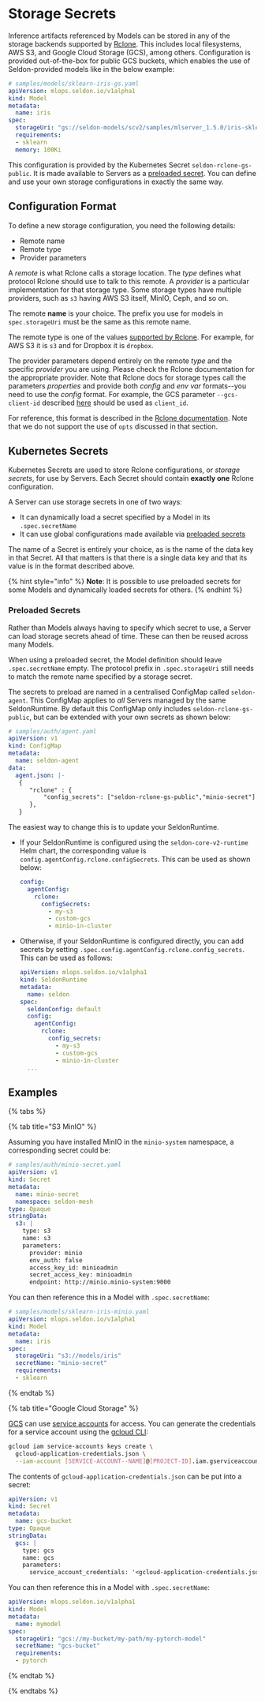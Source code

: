 # Storage Secrets

Inference artifacts referenced by Models can be stored in any of the storage backends supported
by [Rclone](https://rclone.org/). This includes local filesystems, AWS S3, and Google Cloud
Storage (GCS), among others. Configuration is provided out-of-the-box for public GCS buckets,
which enables the use of Seldon-provided models like in the below example:

```yaml
# samples/models/sklearn-iris-gs.yaml
apiVersion: mlops.seldon.io/v1alpha1
kind: Model
metadata:
  name: iris
spec:
  storageUri: "gs://seldon-models/scv2/samples/mlserver_1.5.0/iris-sklearn"
  requirements:
  - sklearn
  memory: 100Ki
```

This configuration is provided by the Kubernetes Secret `seldon-rclone-gs-public`.
It is made available to Servers as a [preloaded secret](#preloaded-secrets).
You can define and use your own storage configurations in exactly the same way.

## Configuration Format

To define a new storage configuration, you need the following details:
* Remote name
* Remote type
* Provider parameters

A _remote_ is what Rclone calls a storage location.
The _type_ defines what protocol Rclone should use to talk to this remote.
A _provider_ is a particular implementation for that storage type.
Some storage types have multiple providers, such as `s3` having AWS S3 itself, MinIO, Ceph, and so on.

The remote **name** is your choice.
The prefix you use for models in `spec.storageUri` must be the same as this remote name.

The remote type is one of the values [supported by Rclone](https://rclone.org/docs/).
For example, for AWS S3 it is `s3` and for Dropbox it is `dropbox`.

The provider parameters depend entirely on the remote _type_ and the specific _provider_ you are using.
Please check the Rclone documentation for the appropriate provider.
Note that Rclone docs for storage types call the parameters _properties_ and provide both _config_ and _env var_ formats--you need to use the _config_ format.
For example, the GCS parameter `--gcs-client-id` described [here](https://rclone.org/googlecloudstorage/#gcs-client-id) should be used as `client_id`.

For reference, this format is described in the [Rclone documentation](https://rclone.org/rc/#config-create).
Note that we do not support the use of `opts` discussed in that section.

## Kubernetes Secrets

Kubernetes Secrets are used to store Rclone configurations, or _storage secrets_, for use by Servers.
Each Secret should contain **exactly one** Rclone configuration.

A Server can use storage secrets in one of two ways:
* It can dynamically load a secret specified by a Model in its `.spec.secretName`
* It can use global configurations made available via [preloaded secrets](#preloaded-secrets)

The name of a Secret is entirely your choice, as is the name of the data key in that Secret.
All that matters is that there is a single data key and that its value is in the format described above.

{% hint style="info" %}
**Note**: It is possible to use preloaded secrets for some Models and dynamically loaded secrets for others.
{% endhint %}

### Preloaded Secrets

Rather than Models always having to specify which secret to use, a Server can load storage secrets ahead of time.
These can then be reused across many Models.

When using a preloaded secret, the Model definition should leave `.spec.secretName` empty.
The protocol prefix in `.spec.storageUri` still needs to match the remote name specified by a storage secret.

The secrets to preload are named in a centralised ConfigMap called `seldon-agent`.
This ConfigMap applies to _all_ Servers managed by the same SeldonRuntime.
By default this ConfigMap only includes `seldon-rclone-gs-public`, but can be extended with your own secrets as shown below:

```yaml
# samples/auth/agent.yaml
apiVersion: v1
kind: ConfigMap
metadata:
  name: seldon-agent
data:
  agent.json: |-
   {
      "rclone" : {
          "config_secrets": ["seldon-rclone-gs-public","minio-secret"]
      },
   }
```

The easiest way to change this is to update your SeldonRuntime.
* If your SeldonRuntime is configured using the `seldon-core-v2-runtime` Helm chart, the corresponding value is `config.agentConfig.rclone.configSecrets`.
  This can be used as shown below:
  ```yaml
  config:
    agentConfig:
      rclone:
        configSecrets:
          - my-s3
          - custom-gcs
          - minio-in-cluster
  ```
* Otherwise, if your SeldonRuntime is configured directly, you can add secrets by setting `.spec.config.agentConfig.rclone.config_secrets`.
  This can be used as follows:
  ```yaml
  apiVersion: mlops.seldon.io/v1alpha1
  kind: SeldonRuntime
  metadata:
    name: seldon
  spec:
    seldonConfig: default
    config:
      agentConfig:
        rclone:
          config_secrets:
            - my-s3
            - custom-gcs
            - minio-in-cluster
    ...
  ```

## Examples

{% tabs %}

{% tab title="S3 MinIO" %}

Assuming you have installed MinIO in the `minio-system` namespace, a corresponding secret could be:

```yaml
# samples/auth/minio-secret.yaml
apiVersion: v1
kind: Secret
metadata:
  name: minio-secret
  namespace: seldon-mesh
type: Opaque
stringData:
  s3: |
    type: s3
    name: s3
    parameters:
      provider: minio
      env_auth: false
      access_key_id: minioadmin
      secret_access_key: minioadmin
      endpoint: http://minio.minio-system:9000
```

You can then reference this in a Model with `.spec.secretName`:

```yaml
# samples/models/sklearn-iris-minio.yaml
apiVersion: mlops.seldon.io/v1alpha1
kind: Model
metadata:
  name: iris
spec:
  storageUri: "s3://models/iris"
  secretName: "minio-secret"
  requirements:
  - sklearn
```
{% endtab %}

{% tab title="Google Cloud Storage" %}

[GCS](https://rclone.org/googlecloudstorage/) can use [service accounts](https://cloud.google.com/iam/docs/service-accounts) for access.
You can generate the credentials for a service account using the [gcloud CLI](https://cloud.google.com/sdk/gcloud/reference/iam/service-accounts/keys/create):

```bash
gcloud iam service-accounts keys create \
  gcloud-application-credentials.json \
  --iam-account [SERVICE-ACCOUNT--NAME]@[PROJECT-ID].iam.gserviceaccount.com
```

The contents of `gcloud-application-credentials.json` can be put into a secret:

```yaml
apiVersion: v1
kind: Secret
metadata:
  name: gcs-bucket
type: Opaque
stringData:
  gcs: |
    type: gcs
    name: gcs
    parameters:
      service_account_credentials: '<gcloud-application-credentials.json>'
```

You can then reference this in a Model with `.spec.secretName`:

```yaml
apiVersion: mlops.seldon.io/v1alpha1
kind: Model
metadata:
  name: mymodel
spec:
  storageUri: "gcs://my-bucket/my-path/my-pytorch-model"
  secretName: "gcs-bucket"
  requirements:
  - pytorch
```

{% endtab %}

{% endtabs %}
